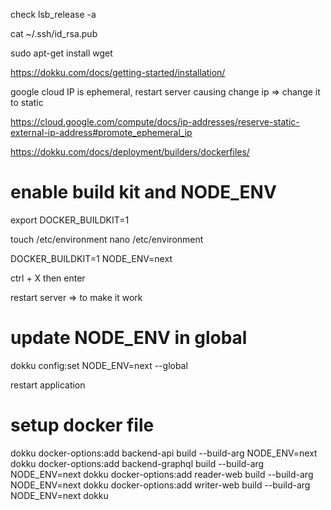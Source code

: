 check
lsb_release -a

cat ~/.ssh/id_rsa.pub

sudo apt-get install wget

https://dokku.com/docs/getting-started/installation/

google cloud IP is ephemeral, restart server causing change ip => change it to static

https://cloud.google.com/compute/docs/ip-addresses/reserve-static-external-ip-address#promote_ephemeral_ip

https://dokku.com/docs/deployment/builders/dockerfiles/

# enable build kit and NODE_ENV

export DOCKER_BUILDKIT=1

touch /etc/environment
nano /etc/environment

DOCKER_BUILDKIT=1
NODE_ENV=next

ctrl + X then enter

restart server => to make it work

# update NODE_ENV in global

dokku config:set NODE_ENV=next --global

restart application

# setup docker file

dokku docker-options:add backend-api build --build-arg NODE_ENV=next
dokku docker-options:add backend-graphql build --build-arg NODE_ENV=next
dokku docker-options:add reader-web build --build-arg NODE_ENV=next
dokku docker-options:add writer-web build --build-arg NODE_ENV=next
dokku
